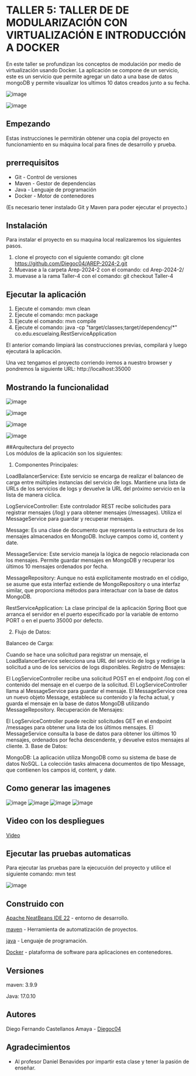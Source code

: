 # TALLER 5: TALLER DE DE MODULARIZACIÓN CON VIRTUALIZACIÓN E INTRODUCCIÓN A DOCKER

En este taller se profundizan los conceptos de modulación por medio de virtualización usando Docker. La aplicación se compone de un servicio, este es un servicio que permite agregar un dato a una base de datos mongoDB y permite visualizar los ultimos 10 datos creados junto a su fecha.

![image](https://github.com/user-attachments/assets/03ff7f75-71c9-4b74-9f68-3d62ce502d3c)

![image](https://github.com/user-attachments/assets/26df0a22-1f56-4d97-bec5-de5af8f8d27a)


## Empezando
Estas instrucciones le permitirán obtener una copia del proyecto en funcionamiento en su máquina local para fines de desarrollo y prueba.

## prerrequisitos
* Git - Control de versiones
* Maven - Gestor de dependencias
* Java - Lenguaje de programación
* Docker - Motor de contenedores

(Es necesario tener instalado Git y Maven para poder ejecutar el proyecto.)

## Instalación 
Para instalar el proyecto en su maquina local realizaremos los siguientes pasos.

1. clone el proyecto con el siguiente comando: git clone https://github.com/Diegoc04/AREP-2024-2.git
2. Muevase a la carpeta Arep-2024-2 con el comando: cd Arep-2024-2/
3. muevase a la rama Taller-4 con el comando: git checkout Taller-4

## Ejecutar la aplicación
1. Ejecute el comando: mvn clean
2. Ejecute el comando: mcn package
3. Ejecute el comando: mvn compile
4. Ejecute el comando: java -cp "target/classes;target/dependency/*" co.edu.escuelaing.RestServiceApplication

El anterior comando limpiará las construcciones previas, compilará y luego ejecutará la aplicación.

Una vez tengamos el proyecto corriendo iremos a nuestro browser y pondremos la siguiente URL: http://localhost:35000

## Mostrando la funcionalidad 

![image](https://github.com/user-attachments/assets/c72e741d-33dc-4c15-a2d0-dc3f8de03af5)

![image](https://github.com/user-attachments/assets/b7aa1291-d6d7-4686-a768-b1b53daef9fe)

![image](https://github.com/user-attachments/assets/4fb226b9-49f2-4914-bfa0-00b727a079dd)

![image](https://github.com/user-attachments/assets/569936bd-923e-4d65-8213-9fe0282754fe)



##Arquitectura del proyecto  
Los módulos de la aplicación son los siguientes:

1. Componentes Principales:

LoadBalancerService: Este servicio se encarga de realizar el balanceo de carga entre múltiples instancias del servicio de logs. Mantiene una lista de URLs de los servicios de logs y devuelve la URL del próximo servicio en la lista de manera cíclica.

LogServiceController: Este controlador REST recibe solicitudes para registrar mensajes (/log) y para obtener mensajes (/messages). Utiliza el MessageService para guardar y recuperar mensajes.

Message: Es una clase de documento que representa la estructura de los mensajes almacenados en MongoDB. Incluye campos como id, content y date.

MessageService: Este servicio maneja la lógica de negocio relacionada con los mensajes. Permite guardar mensajes en MongoDB y recuperar los últimos 10 mensajes ordenados por fecha.

MessageRepository: Aunque no está explícitamente mostrado en el código, se asume que esta interfaz extiende de MongoRepository o una interfaz similar, que proporciona métodos para interactuar con la base de datos MongoDB.

RestServiceApplication: La clase principal de la aplicación Spring Boot que arranca el servidor en el puerto especificado por la variable de entorno PORT o en el puerto 35000 por defecto.

2. Flujo de Datos:

Balanceo de Carga:

Cuando se hace una solicitud para registrar un mensaje, el LoadBalancerService selecciona una URL del servicio de logs y redirige la solicitud a uno de los servicios de logs disponibles.
Registro de Mensajes:

El LogServiceController recibe una solicitud POST en el endpoint /log con el contenido del mensaje en el cuerpo de la solicitud.
El LogServiceController llama al MessageService para guardar el mensaje.
El MessageService crea un nuevo objeto Message, establece su contenido y la fecha actual, y guarda el mensaje en la base de datos MongoDB utilizando MessageRepository.
Recuperación de Mensajes:

El LogServiceController puede recibir solicitudes GET en el endpoint /messages para obtener una lista de los últimos mensajes.
El MessageService consulta la base de datos para obtener los últimos 10 mensajes, ordenados por fecha descendente, y devuelve estos mensajes al cliente.
3. Base de Datos:

MongoDB: La aplicación utiliza MongoDB como su sistema de base de datos NoSQL. La colección tasks almacena documentos de tipo Message, que contienen los campos id, content, y date.


## Como generar las imagenes
![image](https://github.com/user-attachments/assets/9533e124-8367-48aa-8f9d-779dae042eab)
![image](https://github.com/user-attachments/assets/7ef45352-85b2-45c6-a444-2dab0b9fc91f)
![image](https://github.com/user-attachments/assets/a3d0cb81-fd6b-4ad5-91a7-248eda5971b4)
![image](https://github.com/user-attachments/assets/53e1090b-a252-4239-8491-ee4b6e0a8c02)


## Video con los despliegues

[Video](https://youtu.be/7xSXo_kp254)

## Ejecutar las pruebas automaticas

Para ejecutar las pruebas pare la ejecucuión del proyecto y utilice el siguiente comando: mvn test

![image](https://github.com/user-attachments/assets/c9dc9b8e-e4f3-431f-b0f0-69b793c5fd9e)


## Construido con
[Apache NeatBeans IDE 22](https://netbeans.apache.org/front/main/download/nb22/) - entorno de desarrollo.

[maven](https://maven.apache.org/) - Herramienta de automatización de proyectos.

[java](https://www.java.com/es/) - Lenguaje de programación.

[Docker](https://www.docker.com/) - plataforma de software para aplicaciones en contenedores.

## Versiones 
maven: 3.9.9

Java: 17.0.10

   
## Autores
Diego Fernando Castellanos Amaya - [Diegoc04](https://github.com/Diegoc04)

## Agradecimientos
* Al profesor Daniel Benavides por impartir esta clase y tener la pasión de enseñar.
